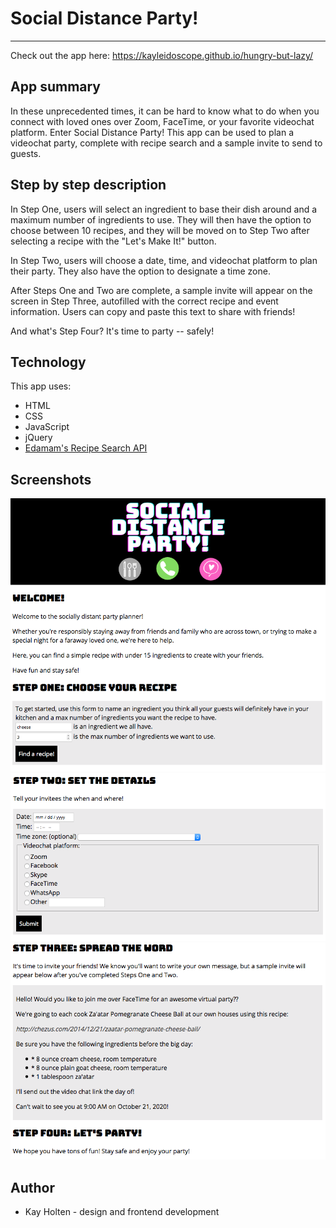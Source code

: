 # Social Distance Party!
------------------------

Check out the app here: https://kayleidoscope.github.io/hungry-but-lazy/

## App summary

In these unprecedented times, it can be hard to know what to do when you connect with loved ones over Zoom, FaceTime, or your favorite videochat platform. Enter Social Distance Party! This app can be used to plan a videochat party, complete with recipe search and a sample invite to send to guests.

## Step by step description

In Step One, users will select an ingredient to base their dish around and a maximum number of ingredients to use. They will then have the option to choose between 10 recipes, and they will be moved on to Step Two after selecting a recipe with the "Let's Make It!" button.

In Step Two, users will choose a date, time, and videochat platform to plan their party. They also have the option to designate a time zone.

After Steps One and Two are complete, a sample invite will appear on the screen in Step Three, autofilled with the correct recipe and event information. Users can copy and paste this text to share with friends!

And what's Step Four? It's time to party -- safely!

## Technology

This app uses:
- HTML
- CSS
- JavaScript
- jQuery
- [Edamam's Recipe Search API](https://developer.edamam.com/edamam-recipe-api "See Edamam's API")

## Screenshots

![Screenshot of welcome text and step one of app](images/for_readme/welcome-step-one.png)
![Screenshot of steps two of app](images/for_readme/step-two.png)
![Screenshot of steps three and four of app](images/for_readme/step-three-and-four.png)

## Author

- Kay Holten - design and frontend development